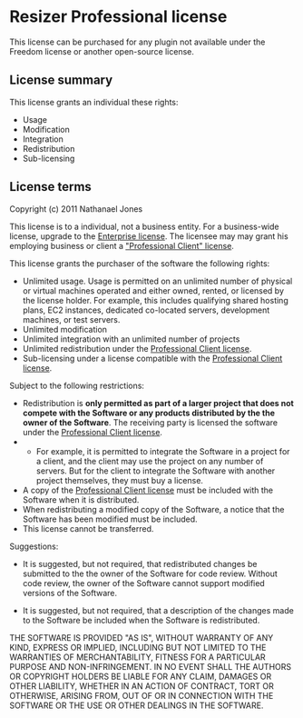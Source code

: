 # Resizer Professional license

This license can be purchased for any plugin not available under the Freedom license or another open-source license.

## License summary

This license grants an individual these rights:

 * Usage
 * Modification
 * Integration
 * Redistribution
 * Sub-licensing

## License terms

Copyright (c) 2011 Nathanael Jones

This license is to a individual, not a business entity.  For a business-wide license, upgrade to the [Enterprise license][enterprise].
The licensee may may grant his employing business or client a ["Professional Client" license][proclient]. 

This license grants the purchaser of the software the following rights:

 * Unlimited usage. Usage is permitted on an unlimited number of physical or virtual machines operated and either owned, rented, or licensed by the license holder. For example, this includes qualifying shared hosting plans, EC2 instances, dedicated co-located servers, development machines, or test servers.
 * Unlimited modification
 * Unlimited integration with an unlimited number of projects
 * Unlimited redistribution under the [Professional Client license][proclient].
 * Sub-licensing under a license compatible with the [Professional Client license][proclient].

Subject to the following restrictions:

  * Redistribution is **only permitted as part of a larger project that does not compete with the Software or any products distributed by the the owner of the Software**. The receiving party is licensed the software under the [Professional Client license][proclient].
  * * For example, it is permitted to integrate the Software in a project for a client, and the client may use the project on any number of servers. But for the client to integrate the Software with another project themselves, they must buy  a license.
  * A copy of the [Professional Client license][proclient] must be included with the Software when it is distributed.
  * When redistributing a modified copy of the Software, a notice that the Software has been modified must be included.
  * This license cannot be transferred.

Suggestions:

 * It is suggested, but not required, that redistributed changes be submitted to the the owner of the Software for code review. Without code review, the owner of the Software cannot support modified versions of the Software.

 * It is suggested, but not required, that a description of the changes made to the Software be included when the Software is redistributed.

THE SOFTWARE IS PROVIDED "AS IS", WITHOUT WARRANTY OF ANY KIND, EXPRESS OR
IMPLIED, INCLUDING BUT NOT LIMITED TO THE WARRANTIES OF MERCHANTABILITY,
FITNESS FOR A PARTICULAR PURPOSE AND NON-INFRINGEMENT. IN NO EVENT SHALL THE
AUTHORS OR COPYRIGHT HOLDERS BE LIABLE FOR ANY CLAIM, DAMAGES OR OTHER
LIABILITY, WHETHER IN AN ACTION OF CONTRACT, TORT OR OTHERWISE, ARISING FROM,
OUT OF OR IN CONNECTION WITH THE SOFTWARE OR THE USE OR OTHER DEALINGS IN
THE SOFTWARE.

[freedom]: /licenses/freedom  "Resizer Freedom License"
[trial]: /licenses/trial  "Resizer Trial License"
[pro]: /licenses/pro  "Resizer Professional License"
[proclient]: /licenses/proclient  "Resizer Professional Client License"
[enterprise]: /licenses/enterprise  "Resizer Enterprise License"